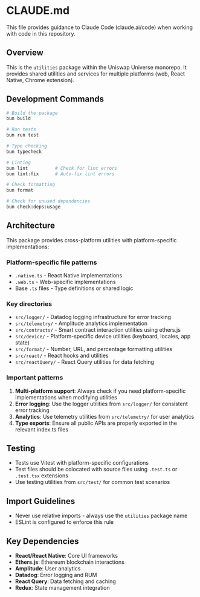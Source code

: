 # CLAUDE.md

This file provides guidance to Claude Code (claude.ai/code) when working with code in this repository.

## Overview

This is the `utilities` package within the Uniswap Universe monorepo. It provides shared utilities and services for multiple platforms (web, React Native, Chrome extension).

## Development Commands

```bash
# Build the package
bun build

# Run tests
bun run test

# Type checking
bun typecheck

# Linting
bun lint          # Check for lint errors
bun lint:fix      # Auto-fix lint errors

# Check formatting
bun format

# Check for unused dependencies
bun check:deps:usage
```

## Architecture

This package provides cross-platform utilities with platform-specific implementations:

### Platform-specific file patterns

- `.native.ts` - React Native implementations
- `.web.ts` - Web-specific implementations
- Base `.ts` files - Type definitions or shared logic

### Key directories

- `src/logger/` - Datadog logging infrastructure for error tracking
- `src/telemetry/` - Amplitude analytics implementation
- `src/contracts/` - Smart contract interaction utilities using ethers.js
- `src/device/` - Platform-specific device utilities (keyboard, locales, app state)
- `src/format/` - Number, URL, and percentage formatting utilities
- `src/react/` - React hooks and utilities
- `src/reactQuery/` - React Query utilities for data fetching

### Important patterns

1. **Multi-platform support**: Always check if you need platform-specific implementations when modifying utilities
2. **Error logging**: Use the logger utilities from `src/logger/` for consistent error tracking
3. **Analytics**: Use telemetry utilities from `src/telemetry/` for user analytics
4. **Type exports**: Ensure all public APIs are properly exported in the relevant index.ts files

## Testing

- Tests use Vitest with platform-specific configurations
- Test files should be colocated with source files using `.test.ts` or `.test.tsx` extensions
- Use testing utilities from `src/test/` for common test scenarios

## Import Guidelines

- Never use relative imports - always use the `utilities` package name
- ESLint is configured to enforce this rule

## Key Dependencies

- **React/React Native**: Core UI frameworks
- **Ethers.js**: Ethereum blockchain interactions
- **Amplitude**: User analytics
- **Datadog**: Error logging and RUM
- **React Query**: Data fetching and caching
- **Redux**: State management integration

